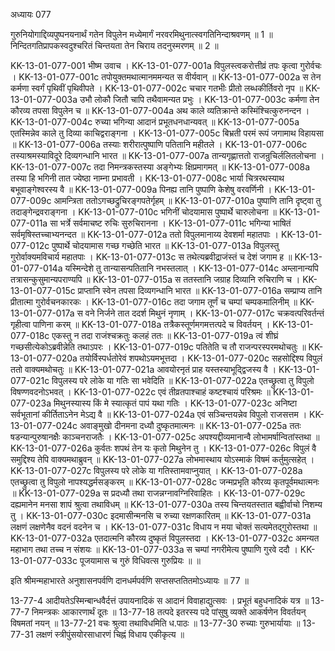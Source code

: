 अध्यायः 077

गुरुनियोगाद्दिव्यपुष्पनयनार्थं गतेन विपुलेन मध्येमार्गं नरवरमिथुनात्स्वगतिनिन्दाश्रवणम् ॥ 1 ॥ निन्दितगतिप्रापकस्वदुश्चरितं चिन्तयता तेन चिराय तदनुस्मरणम् ॥ 2 ॥
	
KK-13-01-077-001	भीष्म उवाच ।
KK-13-01-077-001a	विपुलस्त्वकरोत्तीव्रं तपः कृत्वा गुरोर्वचः ।
KK-13-01-077-001c	तपोयुक्तमथात्मानममन्यत स वीर्यवान् ॥
KK-13-01-077-002a	स तेन कर्मणा स्वर्गं पृथिवीं पृथिवीपते ।
KK-13-01-077-002c	चचार गतभीः प्रीतो लब्धकीर्तिवरो नृप ॥
KK-13-01-077-003a	उभौ लोकौ जितौ चापि तथैवामन्यत प्रभुः ।
KK-13-01-077-003c	कर्मणा तेन कौरव्य तपसा विपुलेन च ॥
KK-13-01-077-004a	अथ काले व्यतिक्रान्ते कस्मिंश्चित्कुरुनन्दन ।
KK-13-01-077-004c	रुच्या भगिन्या आदानं प्रभूतधनधान्यवत् ॥
KK-13-01-077-005a	एतस्मिन्नेव काले तु दिव्या काचिद्वराङ्गना ।
KK-13-01-077-005c	बिभ्रती परमं रूपं जगामाथ विहायसा ॥
KK-13-01-077-006a	तस्याः शरीरात्पुष्पाणि पतितानि महीतले ।
KK-13-01-077-006c	तस्याश्रमस्याविदूरे दिव्यगन्धानि भारत ॥
KK-13-01-077-007a	तान्यगृह्णात्ततो राजन्रुचिर्ललितलोचना ।
KK-13-01-077-007c	तदा निमन्त्रकस्तस्या अङ्गेभ्यः क्षिप्रमागमत् ॥
KK-13-01-077-008a	तस्या हि भगिनी तात ज्येष्ठा नाम्ना प्रभावती ।
KK-13-01-077-008c	भार्या चित्ररथस्याथ बभूवाङ्गेश्वरस्य वै ॥
KK-13-01-077-009a	पिनह्य तानि पुष्पाणि केशेषु वरवर्णिनी ।
KK-13-01-077-009c	आमन्त्रिता ततोऽगच्छद्रुचिरङ्गपतेर्गृहम् ॥
KK-13-01-077-010a	पुष्पाणि तानि दृष्ट्वा तु तदाङ्गेन्द्रवराङ्गना ।
KK-13-01-077-010c	भगिनीं चोदयामास पुष्पार्थे चारुलोचना ॥
KK-13-01-077-011a	सा भर्त्रे सर्वमाचष्ट रुचिः सुरुचिरानना ।
KK-13-01-077-011c	भगिन्या भाषितं सर्वमृषिस्तच्चाभ्यनन्दत ॥
KK-13-01-077-012a	ततो विपुलमानाय्य देवशर्मा महातपाः ।
KK-13-01-077-012c	पुष्पार्थे चोदयामास गच्छ गच्छेति भारत ॥
KK-13-01-077-013a	विपुलस्तु गुरोर्वाक्यमविचार्य महातपाः ।
KK-13-01-077-013c	स तथेत्यब्रवीद्राजंस्तं च देशं जगाम ह ॥
KK-13-01-077-014a	यस्मिन्देशे तु तान्यासन्पतितानि नभस्तलात् ।
KK-13-01-077-014c	अम्लानान्यपि तत्रासन्कुसुमान्यपराण्यपि ॥
KK-13-01-077-015a	स ततस्तानि जग्राह दिव्यानि रुचिराणि च ।
KK-13-01-077-015c	प्राप्तानि स्वेन तपसा दिव्यगन्धानि भारत ॥
KK-13-01-077-016a	सम्प्राप्य तानि प्रीतात्मा गुरोर्वचनकारकः ।
KK-13-01-077-016c	तदा जगाम तूर्णं च चम्पां चम्पकमालिनीम् ॥
KK-13-01-077-017a	स वने निर्जने तात ददर्श मिथुनं नृणाम् ।
KK-13-01-077-017c	चक्रवत्परिवर्तन्तं गृहीत्वा पाणिना करम् ॥
KK-13-01-077-018a	तत्रैकस्तूर्णमगमत्तत्पदे च विवर्तयन् ।
KK-13-01-077-018c	एकस्तु न तदा राजंश्चक्रतुः कलहं ततः ॥
KK-13-01-077-019a	त्वं शीघ्रं गच्छसीत्येकोऽब्रवीन्नेति तथाऽपरः ।
KK-13-01-077-019c	पतितेति च तौ राजन्परस्परमथोचतुः ॥
KK-13-01-077-020a	तयोर्विस्पर्धतोरेवं शपथोऽयमभूत्तदा ।
KK-13-01-077-020c	सहसोद्दिश्य विपुलं ततो वाक्यमथोचतुः ॥
KK-13-01-077-021a	आवयोरनृतं प्राह यस्तस्याभूद्द्विजस्य वै ।
KK-13-01-077-021c	विपुलस्य परे लोके या गतिः सा भवेदिति ॥
KK-13-01-077-022a	एतच्छ्रुत्वा तु विपुलो विषण्णवदनोऽभवत् ।
KK-13-01-077-022c	एवं तीव्रतपाश्चाहं कष्टश्चायं परिश्रमः ॥
KK-13-01-077-023a	मिथुनस्यास्य किं मे स्यात्कृतं पापं यथा गतिः ।
KK-13-01-077-023c	अनिष्टा सर्वभूतानां कीर्तिताऽनेन मेऽद्य वै ॥
KK-13-01-077-024a	एवं सञ्चिन्तयन्नेव विपुलो राजसत्तम ।
KK-13-01-077-024c	अवाङ्मुखो दीनमना दध्यौ दुष्कृतमात्मनः ॥
KK-13-01-077-025a	ततः षडन्यान्पुरुषानक्षैः काञ्चनराजतैः ।
KK-13-01-077-025c	अपश्यद्दीव्यमानान्वै लोभामर्षान्वितांस्तथा ॥
KK-13-01-077-026a	कुर्वतः शपथं तेन यः कृतो मिथुनेन तु ।
KK-13-01-077-026c	विपुलं वै समुद्दिश्य तेपि वाक्यमथाब्रुवन् ॥
KK-13-01-077-027a	लोभमास्थाय योऽस्माकं विषमं कर्तुमुत्सहेत् ।
KK-13-01-077-027c	विपुलस्य परे लोके या गतिस्तामवाप्नुयात् ।
KK-13-01-077-028a	एतच्छ्रुत्वा तु विपुलो नापश्यद्धर्मसङ्करम् ॥
KK-13-01-077-028c	जन्मप्रभृति कौरव्य कृतपूर्वमथात्मनः ॥
KK-13-01-077-029a	स प्रदध्यौ तथा राजन्नग्नावग्निरिवाहितः ।
KK-13-01-077-029c	दह्यमानेन मनसा शापं श्रुत्वा तथाविधम् ॥
KK-13-01-077-030a	तस्य चिन्तयतस्तात बह्वीर्वाचो निशम्य तु ।
KK-13-01-077-030c	इदमासीन्मनसि च रुच्या रक्षणकारितम् ॥
KK-13-01-077-031a	लक्षणं लक्षणेनैव वदनं वदनेन च ।
KK-13-01-077-031c	विधाय न मया चोक्तं सत्यमेतद्गुरोस्तथा ॥
KK-13-01-077-032a	एतदात्मनि कौरव्य दुष्कृतं विपुलस्तदा ।
KK-13-01-077-032c	अमन्यत महाभाग तथा तच्च न संशयः ॥
KK-13-01-077-033a	स चम्पां नगरीमेत्य पुष्पाणि गुरवे ददौ ।
KK-13-01-077-033c	पूजयामास च गुरुं विधिवत्स गुरुप्रियः ॥ ॥

इति श्रीमन्महाभारते अनुशासनपर्वणि दानधर्मपर्वणि सप्तसप्ततितमोऽध्यायः ॥ 77 ॥

13-77-4 आदीयतेऽस्मिन्बान्धवैर्दत्तं उपायनादिकं स आदानं विवाहाद्युत्सवः । प्रभूतं बहुधनादिकं यत्र ॥ 13-77-7 निमन्त्रकः आकारणार्थं दूतः ॥ 13-77-18 तत्पदे इतरस्य पदे पांसुषु व्यक्ते आकर्षणेन विवर्तयन् विषमतां नयन् ॥ 13-77-21 वचः श्रुत्वा तथाविधमिति ध.पाठः ॥ 13-77-30 रुच्याः गुरुभार्यायाः ॥ 13-77-31 लक्षणं स्त्रीपुंसयोरसाधारणं चिह्नं विधाय एकीकृत्य ॥	
